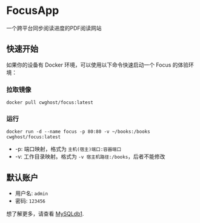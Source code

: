 # FocusApp
一个跨平台同步阅读进度的PDF阅读网站

## 快速开始
如果你的设备有 Docker 环境，可以使用以下命令快速启动一个 Focus 的体验环境：

### 拉取镜像
```shell
docker pull cwghost/focus:latest
```

### 运行
```shell
docker run -d --name focus -p 80:80 -v ~/books:/books cwghost/focus:latest
```
* -p: 端口映射，格式为 `主机(宿主)端口:容器端口`
* -v: 工作目录映射。格式为 `-v 宿主机路径:/books`，后者不能修改

## 默认账户
* 用户名: `admin`
* 密码: `123456`

想了解更多，请查看 [MySQLdb1](https://github.com/farcepest/MySQLdb1).
